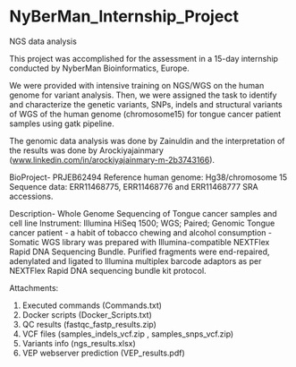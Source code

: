 # NyBerMan_Internship_Project
NGS data analysis

This project was accomplished for the assessment in a 15-day internship conducted by NyberMan Bioinformatics, Europe.

We were provided with intensive training on NGS/WGS on the human genome for variant analysis. Then, we were assigned the task to identify and characterize the genetic variants, SNPs, indels and structural variants of WGS of the human genome (chromosome15) for tongue cancer patient samples using gatk pipeline.

The genomic data analysis was done by Zainuldin and the interpretation of the results was done by Arockiyajainmary (www.linkedin.com/in/arockiyajainmary-m-2b3743166).

BioProject- PRJEB62494
Reference human genome: Hg38/chromosome 15
Sequence data: ERR11468775, ERR11468776 and ERR11468777 SRA accessions.

Description-
Whole Genome Sequencing of Tongue cancer samples and cell line 
Instrument: Illumina HiSeq 1500; WGS; Paired; Genomic
Tongue cancer patient - a habit of tobacco chewing and alcohol consumption - Somatic
WGS library was prepared with Illumina-compatible NEXTFlex Rapid DNA Sequencing Bundle. Purified fragments were end-repaired, adenylated and ligated to Illumina multiplex barcode adaptors as per NEXTFlex Rapid DNA sequencing bundle kit protocol.

Attachments:

1. Executed commands (Commands.txt)
2. Docker scripts (Docker_Scripts.txt)
3. QC results (fastqc_fastp_results.zip)
4. VCF files (samples_indels_vcf.zip , samples_snps_vcf.zip)
5. Variants info (ngs_results.xlsx)
6. VEP webserver prediction (VEP_results.pdf)
